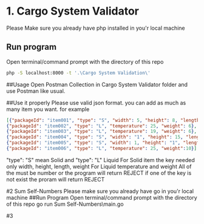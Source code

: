 # 1. Cargo System Validator
Please Make sure you already have php installed in you'r local machine
## Run program
Open terminal/command prompt with the directory of this repo
```bash
php -S localhost:8000 -t '.\Cargo System Validation\'
```
##Usage
Open Postman Collection in Cargo System Validator folder
and use Postman like usual.

##Use it properly
Please use valid json format.
you can add as much as many item you want.
for example
``` json
[{"packageId": "item001", "type": "S", "width": 5, "height": 8, "length": 2, "weight": 5},
{"packageId": "item002", "type": "L", "temperature": 25, "weight": 6}, 
{"packageId": "item003", "type": "L", "temperature": 19, "weight": 6}, 
{"packageId": "item004", "type": "S", "width": "1", "height": 15, "length": 2, "weight":1}, 
{"packageId": "item005", "type": "S", "width": 1, "height": "1", "length": 10, "weight":2}, 
{"packageId": "item006", "type": "L", "temperature": 25, "weight":10}]
```
"type": "S" mean Solid and "type": "L" Liquid
For Solid item the key needed only width, height, length, weight 
For Liquid temperature and weight 
All of the must be number or the program will return REJECT
if one of the key is not exist the proram will return REJECT

#2 Sum Self-Numbers
Please make sure you already have go in you'r local machine
##Run Program
Open terminal/command prompt with the directory of this repo
go run Sum Self-Numbers\main.go

#3